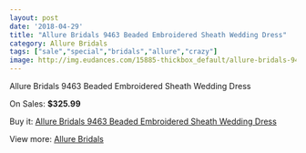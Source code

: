 ```yaml
---
layout: post
date: '2018-04-29'
title: "Allure Bridals 9463 Beaded Embroidered Sheath Wedding Dress"
category: Allure Bridals
tags: ["sale","special","bridals","allure","crazy"]
image: http://img.eudances.com/15885-thickbox_default/allure-bridals-9463-beaded-embroidered-sheath-wedding-dress.jpg
---
```

Allure Bridals 9463 Beaded Embroidered Sheath Wedding Dress

On Sales: **$325.99**
<a href="https://www.eudances.com/en/allure-bridals/4679-allure-bridals-9463-beaded-embroidered-sheath-wedding-dress.html"><amp-img layout="responsive" width="600" height="600" src="//img.eudances.com/15885-thickbox_default/allure-bridals-9463-beaded-embroidered-sheath-wedding-dress.jpg" alt="Allure Bridals 9463 Beaded Embroidered Sheath Wedding Dress 0" /></a>
<a href="https://www.eudances.com/en/allure-bridals/4679-allure-bridals-9463-beaded-embroidered-sheath-wedding-dress.html"><amp-img layout="responsive" width="600" height="600" src="//img.eudances.com/15887-thickbox_default/allure-bridals-9463-beaded-embroidered-sheath-wedding-dress.jpg" alt="Allure Bridals 9463 Beaded Embroidered Sheath Wedding Dress 1" /></a>
<a href="https://www.eudances.com/en/allure-bridals/4679-allure-bridals-9463-beaded-embroidered-sheath-wedding-dress.html"><amp-img layout="responsive" width="600" height="600" src="//img.eudances.com/15886-thickbox_default/allure-bridals-9463-beaded-embroidered-sheath-wedding-dress.jpg" alt="Allure Bridals 9463 Beaded Embroidered Sheath Wedding Dress 2" /></a>

Buy it: [Allure Bridals 9463 Beaded Embroidered Sheath Wedding Dress](https://www.eudances.com/en/allure-bridals/4679-allure-bridals-9463-beaded-embroidered-sheath-wedding-dress.html "Allure Bridals 9463 Beaded Embroidered Sheath Wedding Dress")

View more: [Allure Bridals](https://www.eudances.com/en/2-allure-bridals "Allure Bridals")